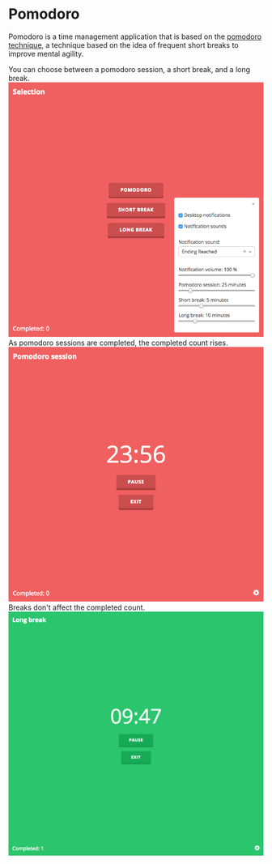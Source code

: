 # Pomodoro

Pomodoro is a time management application that is based on the
[pomodoro technique](https://en.wikipedia.org/wiki/Pomodoro_Technique), a
technique based on the idea of frequent short breaks to improve mental agility.

You can choose between a pomodoro session, a short break, and a long break.
![Screenshot 1](./docs/screenshot1.png?raw=true "Optional Title")
As pomodoro sessions are completed, the completed count rises.
![Screenshot 2](./docs/screenshot2.png?raw=true "Optional Title")
Breaks don't affect the completed count.
![Screenshot 3](./docs/screenshot3.png?raw=true "Optional Title")
